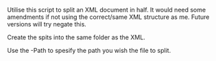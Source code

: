 Utilise this script to split an XML document in half. It would need some amendments if not using the correct/same XML structure as me. Future versions will try negate this. 

Create the spits into the same folder as the XML. 

Use the -Path to spesify the path you wish the file to split. 